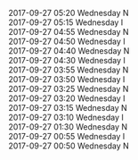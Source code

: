 2017-09-27 05:20 Wednesday  N  
2017-09-27 05:15 Wednesday  I  
2017-09-27 04:55 Wednesday  N  
2017-09-27 04:50 Wednesday  I  
2017-09-27 04:40 Wednesday  N  
2017-09-27 04:30 Wednesday  I  
2017-09-27 03:55 Wednesday  N  
2017-09-27 03:50 Wednesday  I  
2017-09-27 03:25 Wednesday  N  
2017-09-27 03:20 Wednesday  I  
2017-09-27 03:15 Wednesday  N  
2017-09-27 03:10 Wednesday  I  
2017-09-27 01:30 Wednesday  N  
2017-09-27 00:55 Wednesday  I  
2017-09-27 00:50 Wednesday  N  
